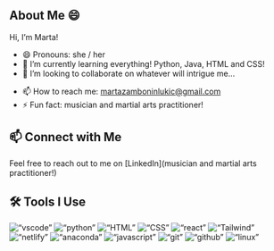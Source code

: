 <!-- - 👋 Hi, I’m Marta
- 👀 I’m interested in programming languages, primarily python and java, and web development.
- 🌱 I’m currently learning everything! Python, Java, HTML and CSS!
- 💞️ I’m looking to collaborate on whatever will intrigue me...
- 📫 How to reach me: mostly here or via LinkedIn.
- 😄 Pronouns: she / her
- ⚡ Fun fact: musician and martial arts practitioner! -->

<!---
MartaLZ/MartaLZ is a ✨ special ✨ repository because its `README.md` (this file) appears on your GitHub profile.
You can click the Preview link to take a look at your changes.
--->

## About Me :smile:

Hi, I’m Marta! <!-- I’m a passionate developer with a knack for creating efficient, scalable solutions. My journey in tech spans web development, automation, and data analysis. I’m always excited to learn new technologies and collaborate on exciting projects. -->

- 😄 Pronouns: she / her
- :seedling: I’m currently learning everything! Python, Java, HTML and CSS!
- 💞️ I’m looking to collaborate on whatever will intrigue me...
<!-- - :handshake: I’m looking to collaborate on **open-source projects** and **innovative web applications**.
- :speech_bubble: Ask me about **Python**, **JavaScript**, and **web automation**. -->
- :mailbox: How to reach me: [martazamboninlukic@gmail.com](https://www.linkedin.com/in/m-zambonin/)
- :zap: Fun fact: musician and martial arts practitioner!

<!-- ## :books: My Writing & Content

I also enjoy sharing my knowledge through writing and blogging. Here are some of my latest posts:

- :memo: [Getting Started with Web Automation](https://medium.com/@silentBob/getting-started-with-web-automation) - An introduction to automating web tasks using Python and Selenium.
- :book: [Building Scalable Web Applications](https://medium.com/@silentBob/building-scalable-web-applications) - A guide to best practices for developing scalable and maintainable web applications.
- :spiral_note_pad: [Data Visualization with Python](https://medium.com/@silentBob/data-visualization-with-python) - Exploring the power of data visualization using Python libraries. -->

## :mailbox: Connect with Me

Feel free to reach out to me on [LinkedIn](musician and martial arts practitioner!)<!-- or check out my [personal website](https://silentbob.dev). -->

## :hammer_and_wrench: Tools I Use

<p align=“left”>
    <img src=“https://cdn.jsdelivr.net/gh/devicons/devicon/icons/vscode/vscode-original.svg” alt=“vscode” width=“30" height=“30”/>
    <img src=“https://cdn.jsdelivr.net/gh/devicons/devicon/icons/python/python-original.svg” alt=“python” width=“30" height=“30”/>
    <img src=“https://cdn.jsdelivr.net/npm/simple-icons@3.13.0/icons/html5.svg” alt=“HTML” width=“30" height=“30”/>
    <img src=“https://cdn.jsdelivr.net/npm/simple-icons@3.13.0/icons/css3.svg” alt=“CSS” width=“30" height=“30”/>
    <img src=“https://raw.githubusercontent.com/devicons/devicon/master/icons/react/react-original-wordmark.svg” alt=“react” width=“30" height=“30” />
    <img src=“https://cdn.jsdelivr.net/npm/simple-icons@3.13.0/icons/tailwindcss.svg” alt=“Tailwind” width=“30" height=“30”/>
    <img src=“https://cdn.jsdelivr.net/npm/simple-icons@3.13.0/icons/netlify.svg” alt=“netlify” width=“30" height=“30”/>
    <img src=“https://cdn.jsdelivr.net/npm/simple-icons@3.13.0/icons/anaconda.svg” alt=“anaconda” width=“30" height=“30”/>
    <img src=“https://raw.githubusercontent.com/devicons/devicon/master/icons/javascript/javascript-original.svg” alt=“javascript” width=“30" height=“30” />
    <img src=“https://cdn.jsdelivr.net/gh/devicons/devicon/icons/git/git-original.svg” alt=“git” width=“30" height=“30”/>
    <img src=“https://cdn.jsdelivr.net/gh/devicons/devicon/icons/github/github-original-wordmark.svg” alt=“github” width=“30" height=“30”/>
    <img src=“https://cdn.jsdelivr.net/gh/devicons/devicon/icons/linux/linux-original.svg” alt=“linux” width=“30" height=“30”/>
</p>